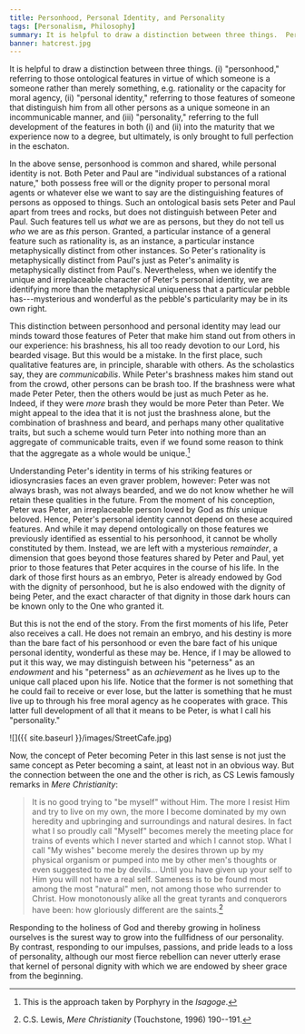 ```yaml
---
title: Personhood, Personal Identity, and Personality
tags: [Personalism, Philosophy]
summary: It is helpful to draw a distinction between three things.  Persons are persons just by their mode of existence, even as an embryo or in a coma.  This is constituted by their personhood, which is the same for all persons.  Personal identity, however, distinguishes one person from another and establishes that person as the same person over time.  This personal identity is a stable possession, but it can develop a person's capacities into the full expression of a personality.
banner: hatcrest.jpg
---
```




It is helpful to draw a distinction between three things. (i) "personhood," referring to those ontological features in virtue of which someone is a someone rather than merely something, e.g. rationality or the capacity for moral agency, (ii) "personal identity," referring to those features of someone that distinguish him from all other persons as a unique someone in an incommunicable manner, and (iii) "personality," referring to the full development of the features in both (i) and (ii) into the maturity that we experience now to a degree, but ultimately, is only brought to full perfection in the eschaton.  

In the above sense, personhood is common and shared, while personal identity is not.  Both Peter and Paul are "individual substances of a rational nature," both possess free will or the dignity proper to personal moral agents or whatever else we want to say are the distinguishing features of persons as opposed to things.  Such an ontological basis sets Peter and Paul apart from trees and rocks, but does not distinguish between Peter and Paul.  Such features tell us *what* we are as persons, but they do not tell us *who* we are as *this* person.  Granted, a particular instance of a general feature such as rationality is, as an instance, a particular instance metaphysically distinct from other instances.  So Peter's rationality is metaphysically distinct from Paul's just as Peter's animality is metaphysically distinct from Paul's.  Nevertheless, when we identify the unique and irreplaceable character of Peter's personal identity, we are identifying more than the metaphysical uniqueness that a particular pebble has---mysterious and wonderful as the pebble's particularity may be in its own right.<!--more-->

This distinction between personhood and personal identity may lead our minds toward those features of Peter that make him stand out from others in our experience: his brashness, his all too ready devotion to our Lord, his bearded visage.  But this would be a mistake.  In the first place, such qualitative features are, in principle, sharable with others.  As the scholastics say, they are *communicabilis*.  While Peter's brashness makes him stand out from the crowd, other persons can be brash too.  If the brashness were what made Peter Peter, then the others would be just as much Peter as he.  Indeed, if they were *more* brash they would be more Peter than Peter.  We might appeal to the idea that it is not just the brashness alone, but the combination of brashness and beard, and perhaps many other qualitative traits, but such a scheme would turn Peter into nothing more than an aggregate of communicable traits, even if we found some reason to think that the aggregate as a whole would be unique.[^ep]

  [^ep]: This is the approach taken by Porphyry in the *Isagoge*.

Understanding Peter's identity in terms of his striking features or idiosyncrasies faces an even graver problem, however: Peter was not always brash, was not always bearded, and we do not know whether he will retain these qualities in the future.  From the moment of his conception, Peter was Peter, an irreplaceable person loved by God as *this* unique beloved.  Hence, Peter's personal identity cannot depend on these acquired features.  And while it may depend ontologically on those features we previously identified as essential to his personhood, it cannot be wholly constituted by them.  Instead, we are left with a mysterious *remainder*, a dimension that goes beyond those features shared by Peter and Paul, yet prior to those features that Peter acquires in the course of his life.  In the dark of those first hours as an embryo, Peter is already endowed by God with the dignity of personhood, but he is also endowed with the dignity of being Peter, and the exact character of that dignity in those dark hours can be known only to the One who granted it.

But this is not the end of the story.  From the first moments of his life, Peter also receives a call.  He does not remain an embryo, and his destiny is more than the bare fact of his personhood or even the bare fact of his unique personal identity, wonderful as these may be.  Hence, if I may be allowed to put it this way, we may distinguish between his "peterness" as an *endowment* and his "peterness" as an *achievement* as he lives up to the unique call placed upon his life.  Notice that the former is not something that he could fail to receive or ever lose, but the latter is something that he must live up to through his free moral agency as he cooperates with grace.  This latter full development of all that it means to be Peter, is what I call his "personality."

![]({{ site.baseurl }}/images/StreetCafe.jpg)

Now, the concept of Peter becoming Peter in this last sense is not just the same concept as Peter becoming a saint, at least not in an obvious way.  But the connection between the one and the other is rich, as CS Lewis famously remarks in *Mere Christianity*:

> It is no good trying to "be myself" without Him. The more I
> resist Him and try to live on my own, the more I become dominated
> by my own heredity and upbringing and surroundings and natural
> desires. In fact what I so proudly call "Myself" becomes merely
> the meeting place for trains of events which I never started and
> which I cannot stop. What I call "My wishes" become merely the
> desires thrown up by my physical organism or pumped into me by
> other men's thoughts or even suggested to me by devils... Until
> you have given up your self to Him you will not have a real self.
> Sameness is to be found most among the most "natural" men, not
> among those who surrender to Christ. How monotonously alike all
> the great tyrants and conquerors have been: how gloriously
> different are the saints.[^dW]

  [^dW]:  C.S. Lewis, *Mere Christianity* (Touchstone, 1996) 190--191.

Responding to the holiness of God and thereby growing in holiness ourselves is the surest way to grow into the fullfidness of our personality.  By contrast, responding to our impulses, passions, and pride leads to a loss of personality, although our most fierce rebellion can never utterly erase that kernel of personal dignity with which we are endowed by sheer grace from the beginning.









